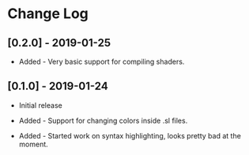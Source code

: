 # Change Log

## [0.2.0] - 2019-01-25
- Added - Very basic support for compiling shaders.

## [0.1.0] - 2019-01-24
- Initial release

- Added - Support for changing colors inside .sl files.
- Added - Started work on syntax highlighting, looks pretty bad at the moment.
